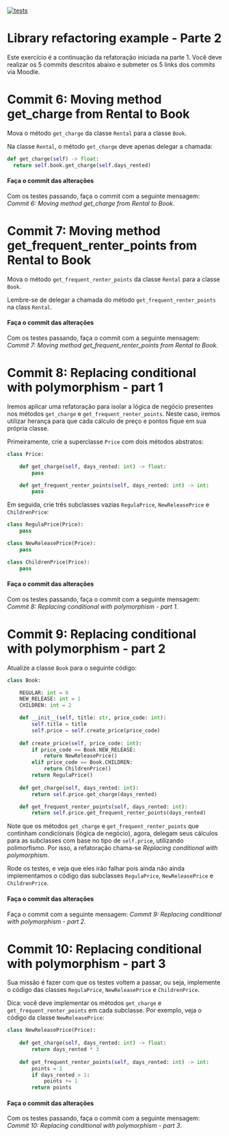 [![tests](https://github.com/andrehora/library/actions/workflows/tests.yml/badge.svg)](https://github.com/andrehora/library/actions/workflows/tests.yml)

# Library refactoring example - Parte 2

Este exercício é a continuação da refatoração iniciada na parte 1.
Você deve realizar os 5 commits descritos abaixo e submeter os 5 links dos commits via Moodle.

# Commit 6: Moving method get_charge from Rental to Book

Mova o método `get_charge` da classe `Rental` para a classe `Book`.

Na classe `Rental`, o método `get_charge` deve apenas delegar a chamada:

```python
def get_charge(self) -> float:                
  return self.book.get_charge(self.days_rented)
```

#### Faça o commit das alterações
Com os testes passando, faça o commit com a seguinte mensagem: *Commit 6: Moving method get_charge from Rental to Book*.

# Commit 7: Moving method get_frequent_renter_points from Rental to Book

Mova o método `get_frequent_renter_points` da classe `Rental` para a classe `Book`.

Lembre-se de delegar a chamada do método `get_frequent_renter_points` na class `Rental`. 

#### Faça o commit das alterações
Com os testes passando, faça o commit com a seguinte mensagem: *Commit 7: Moving method get_frequent_renter_points from Rental to Book*.

# Commit 8: Replacing conditional with polymorphism - part 1

Iremos aplicar uma refatoração para isolar a lógica de negócio presentes nos métodos `get_charge` e `get_frequent_renter_points`.
Neste caso, iremos utilizar herança para que cada cálculo de preço e pontos fique em sua própria classe.

Primeiramente, crie a superclasse `Price` com dois métodos abstratos:

```python
class Price:

    def get_charge(self, days_rented: int) -> float:
        pass

    def get_frequent_renter_points(self, days_rented: int) -> int:
        pass
```

Em seguida, crie três subclasses vazias `RegulaPrice`, `NewReleasePrice` e `ChildrenPrice`:

```python
class RegulaPrice(Price):
    pass

class NewReleasePrice(Price):
    pass

class ChildrenPrice(Price):
    pass
```

#### Faça o commit das alterações
Com os testes passando, faça o commit com a seguinte mensagem: *Commit 8: Replacing conditional with polymorphism - part 1*.

# Commit 9: Replacing conditional with polymorphism - part 2

Atualize a classe `Book` para o seguinte código:

```python
class Book:

    REGULAR: int = 0
    NEW_RELEASE: int = 1
    CHILDREN: int = 2

    def __init__(self, title: str, price_code: int):
        self.title = title
        self.price = self.create_price(price_code)
    
    def create_price(self, price_code: int):  
        if price_code == Book.NEW_RELEASE:
            return NewReleasePrice()
        elif price_code == Book.CHILDREN:
            return ChildrenPrice()
        return RegulaPrice()
    
    def get_charge(self, days_rented: int):
        return self.price.get_charge(days_rented)

    def get_frequent_renter_points(self, days_rented: int):
        return self.price.get_frequent_renter_points(days_rented)
```

Note que os métodos `get_charge` e `get_frequent_renter_points` que continham condicionais (lógica de negócio), agora, delegam seus cálculos para as subclasses com base no tipo de `self.price`, utilizando polimorfismo.
Por isso, a refatoração chama-se *Replacing conditional with polymorphism*.

Rode os testes, e veja que eles irão falhar pois ainda não ainda implementamos o código das subclasses `RegulaPrice`, `NewReleasePrice` e `ChildrenPrice`.

#### Faça o commit das alterações
Faça o commit com a seguinte mensagem: *Commit 9: Replacing conditional with polymorphism - part 2*.

# Commit 10: Replacing conditional with polymorphism - part 3

Sua missão é fazer com que os testes voltem a passar, ou seja, implemente o código das classes `RegulaPrice`, `NewReleasePrice` e `ChildrenPrice`.

Dica: você deve implementar os métodos `get_charge` e `get_frequent_renter_points` em cada subclasse.
Por exemplo, veja o código da classe `NewReleasePrice`:

```python
class NewReleasePrice(Price):
    
    def get_charge(self, days_rented: int) -> float:
        return days_rented * 3
    
    def get_frequent_renter_points(self, days_rented: int) -> int:
        points = 1
        if days_rented > 1:
            points += 1
        return points
```

#### Faça o commit das alterações
Com os testes passando, faça o commit com a seguinte mensagem: *Commit 10: Replacing conditional with polymorphism - part 3*.
